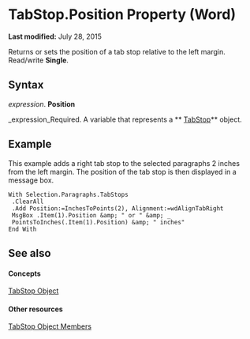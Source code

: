 
# TabStop.Position Property (Word)

 **Last modified:** July 28, 2015

Returns or sets the position of a tab stop relative to the left margin. Read/write  **Single**.

## Syntax

 _expression_. **Position**

 _expression_Required. A variable that represents a  ** [TabStop](5290ae79-f728-24a8-6bb0-267072cd0288.md)** object.


## Example

This example adds a right tab stop to the selected paragraphs 2 inches from the left margin. The position of the tab stop is then displayed in a message box.


```
With Selection.Paragraphs.TabStops 
 .ClearAll 
 .Add Position:=InchesToPoints(2), Alignment:=wdAlignTabRight 
 MsgBox .Item(1).Position &amp; " or " &amp; _ 
 PointsToInches(.Item(1).Position) &amp; " inches" 
End With
```


## See also


#### Concepts


 [TabStop Object](5290ae79-f728-24a8-6bb0-267072cd0288.md)
#### Other resources


 [TabStop Object Members](b63dd3c2-df0a-6bdc-7fce-1ee0aaee0bcb.md)
